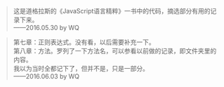 >这是道格拉斯的《JavaScript语言精粹》一书中的代码，摘选部分有用的记录下来。    
——2016.05.30 by WQ



>第七章：正则表达式。没有看，以后需要补充一下。    
>第八章：方法。罗列了一下方法名，可以参看以前做的记录，即文件夹里的内容。    
                         我以为当时全都记下了，但并不是，只是一部分。    
——2016.06.03 by WQ    